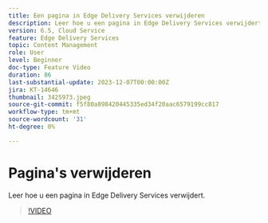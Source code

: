 ```yaml
---
title: Een pagina in Edge Delivery Services verwijderen
description: Leer hoe u een pagina in Edge Delivery Services verwijdert.
version: 6.5, Cloud Service
feature: Edge Delivery Services
topic: Content Management
role: User
level: Beginner
doc-type: Feature Video
duration: 86
last-substantial-update: 2023-12-07T00:00:00Z
jira: KT-14646
thumbnail: 3425973.jpeg
source-git-commit: f5f80a898420445335ed34f20aac6579199cc817
workflow-type: tm+mt
source-wordcount: '31'
ht-degree: 0%

---
```



# Pagina&#39;s verwijderen

Leer hoe u een pagina in Edge Delivery Services verwijdert.

>[!VIDEO](https://video.tv.adobe.com/v/3425973/?learn=on)
